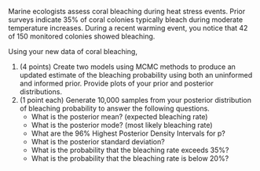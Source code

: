 Marine ecologists assess coral bleaching during heat stress events. Prior surveys indicate 35% of coral colonies typically bleach during moderate temperature increases. During a recent warming event, you notice that 42 of 150 monitored colonies showed bleaching.

Using your new data of coral bleaching,

1. (4 points) Create two models using MCMC methods to produce an updated estimate of the bleaching probability using both an uninformed and informed prior. Provide plots of your prior and posterior distributions.
2. (1 point each) Generate 10,000 samples from your posterior distribution of bleaching probability to answer the following questions. 
   - What is the posterior mean? (expected bleaching rate)
   - What is the posterior mode? (most likely bleaching rate)
   - What are the 96% Highest Posterior Density Intervals for p? 
   - What is the posterior standard deviation? 
   - What is the probability that the bleaching rate exceeds 35%? 
   - What is the probability that the bleaching rate is below 20%?